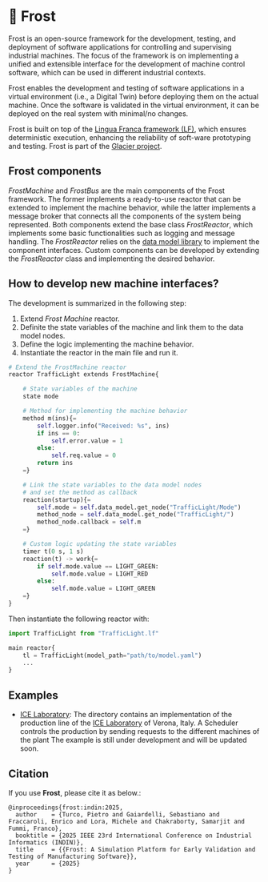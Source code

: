 # 💠 Frost

Frost is an open-source framework for the development, testing, and deployment of software applications for controlling and supervising industrial machines. The focus of the framework is on implementing a unified and extensible interface for the development of machine control software, which can be used in different industrial contexts.

Frost enables the development and testing of software applications in a virtual environment (i.e., a Digital Twin) before deploying them on the actual machine. Once the software is validated in the virtual environment, it can be deployed on the real system with minimal/no changes.

Frost is built on top of the [Lingua Franca framework (LF)](https://www.lf-lang.org/), which ensures deterministic execution, enhancing the reliability of soft-ware prototyping and testing.
Frost is part of the [Glacier project](https://glacier-project.github.io/glacier-website/). 

## Frost components

*FrostMachine* and *FrostBus* are the main components of the Frost framework. 
The former implements a ready-to-use reactor that can be extended to implement the machine behavior, while the latter implements a message broker that connects all the components of the system being represented.
Both components extend the base class *FrostReactor*, which implements some basic functionalities such as logging and message handling.
The *FrostReactor* relies on the [data model library](https://github.com/glacier-project/machine-data-model) to implement the component interfaces.
Custom components can be developed by extending the *FrostReactor* class and implementing the desired behavior.

## How to develop new machine interfaces?

The development is summarized in the following step:

1) Extend *Frost Machine* reactor.
2) Definite the state variables of the machine and link them to the data model nodes.
3) Define the logic implementing the machine behavior.
4) Instantiate the reactor in the main file and run it.

```python
# Extend the FrostMachine reactor
reactor TrafficLight extends FrostMachine{

    # State variables of the machine 
    state mode

    # Method for implementing the machine behavior
    method m(ins){=
        self.logger.info("Received: %s", ins)
        if ins == 0:
            self.error.value = 1      
        else:
            self.req.value = 0
        return ins
    =}

    # Link the state variables to the data model nodes
    # and set the method as callback  
    reaction(startup){=
        self.mode = self.data_model.get_node("TrafficLight/Mode")
        method_node = self.data_model.get_node("TrafficLight/")
        method_node.callback = self.m
    =}  

    # Custom logic updating the state variables
    timer t(0 s, 1 s)
    reaction(t) -> work{=
        if self.mode.value == LIGHT_GREEN:
            self.mode.value = LIGHT_RED
        else:
            self.mode.value = LIGHT_GREEN
    =}
}
```

Then instantiate the following reactor with:

```python
import TrafficLight from "TrafficLight.lf"

main reactor{
    tl = TrafficLight(model_path="path/to/model.yaml")
    ...
}
```

## Examples

- [ICE Laboratory](examples/ICE): The directory contains an implementation of the production line of the [ICE Laboratory](https://www.icelab.di.univr.it/) of Verona, Italy. A Scheduler controls the production by sending requests to the different machines of the plant The example is still under development and will be updated soon.

## Citation ##

If you use **Frost**, please cite it as below.:

```
@inproceedings{frost:indin:2025,
  author    = {Turco, Pietro and Gaiardelli, Sebastiano and Fraccaroli, Enrico and Lora, Michele and Chakraborty, Samarjit and Fummi, Franco},
  booktitle = {2025 IEEE 23rd International Conference on Industrial Informatics (INDIN)},
  title     = {{Frost: A Simulation Platform for Early Validation and Testing of Manufacturing Software}},
  year      = {2025}
}
```